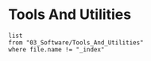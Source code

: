 # Tools And Utilities

```dataview
list
from "03_Software/Tools_And_Utilities"
where file.name != "_index"
```
